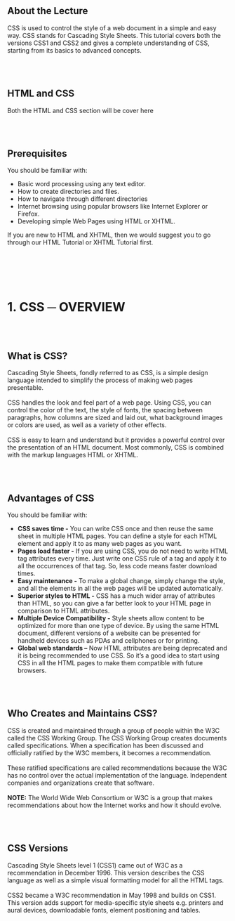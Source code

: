 <!DOCTYPE html>
<html>
<head>
	<title>Lecture2(TASK2.pdf)</title>
</head>
<style type="">
	
.bod{
	border-bottom: 1px solid black;
}

.head{
	text-align: center;
	color: white;
	background-color: #D34776;
	padding:20px;
	border-radius: 5px;
}

</style>

<link href="https://stackpath.bootstrapcdn.com/bootstrap/4.3.1/css/bootstrap.min.css" rel="stylesheet" integrity="sha384-ggOyR0iXCbMQv3Xipma34MD+dH/1fQ784/j6cY/iJTQUOhcWr7x9JvoRxT2MZw1T" crossorigin="anonymous">

<body>

<div class="container">
	<br><br>
	<h2 class="bod">
		About the Lecture
	</h2>
		<p>CSS is used to control the style of a web document in a simple and easy way. CSS stands
			for Cascading Style Sheets. This tutorial covers both the versions CSS1 and CSS2 and
			gives a complete understanding of CSS, starting from its basics to advanced concepts. 
		</p>
		<br><br>
	<h2 class="bod">
		HTML and CSS
	</h2>
		<p>
			Both the HTML and CSS section will be cover here
		</p>
		<br><br>
	<h2 class="bod">
		Prerequisites
	</h2>
		<p>
			You should be familiar with:
			<ul>
			  <li>Basic word processing using any text editor.
</li>
			  <li>How to create directories and files.</li>
			  <li>How to navigate through different directories</li>
			  <li>Internet browsing using popular browsers like Internet Explorer or Firefox.</li>
			  <li>Developing simple Web Pages using HTML or XHTML.</li>
			</ul>  
			If you are new to HTML and XHTML, then we would suggest you to go through our HTML
			Tutorial or XHTML Tutorial first.
		</p>
		<br><br><br><br>
		<h1 class="head">1. CSS ─ OVERVIEW</h1>
		<br><br>
		<h2 class="bod">
			What is CSS?
		</h2>
			<p>
				Cascading Style Sheets, fondly referred to as CSS, is a simple design language intended to
				simplify the process of making web pages presentable. <br> <br>
				CSS handles the look and feel part of a web page. Using CSS, you can control the color of the
				text, the style of fonts, the spacing between paragraphs, how columns are sized and laid out,
				what background images or colors are used, as well as a variety of other effects. <br> <br>
				CSS is easy to learn and understand but it provides a powerful control over the presentation
				of an HTML document. Most commonly, CSS is combined with the markup languages HTML
				or XHTML.
			</p>
			<br><br>
		<h2 class="bod">
			Advantages of CSS
		</h2>
			<p>
				You should be familiar with:
				<ul>
				  <li><b>CSS saves time -</b> You can write CSS once 	and then reuse the same sheet in multiple
					HTML pages. You can define a style for each HTML element and apply it to as many
					web pages as you want.</li>
				  <li><b>Pages load faster -</b> If you are using 		CSS, you do not need to write HTML tag
					attributes every time. Just write one CSS rule of a tag and apply it to all the
					occurrences of that tag. So, less code means faster download times.</li>
				  <li><b>Easy maintenance -</b> To make a global change, simply change the style, and all the
					elements in all the web pages will be updated automatically.</li>
				  <li><b>Superior styles to HTML -</b> CSS has a much wider array of attributes than HTML, so
					you can give a far better look to your HTML page in comparison to HTML attributes.</li>
				  <li><b>Multiple Device Compatibility -</b> Style sheets allow content to be optimized for more
					than one type of device. By using the same HTML document, different versions of a
					website can be presented for handheld devices such as PDAs and cellphones or for
					printing.</li>
					<li><b>Global web standards –</b> Now HTML attributes are being deprecated and it is being
					recommended to use CSS. So it’s a good idea to start using CSS in all the HTML pages
					to make them compatible with future browsers.</li>
				</ul>  
			</p>
			<br><br>
			<h2 class="bod">
			Who Creates and Maintains CSS?
			</h2>
				<p>
					CSS is created and maintained through a group of people within the W3C called the CSS
					Working Group. The CSS Working Group creates documents called specifications. When a
					specification has been discussed and officially ratified by the W3C members, it becomes a
					recommendation. 	<br> <br>
					These ratified specifications are called recommendations because the W3C has no control over
					the actual implementation of the language. Independent companies and organizations create
					that software. <br> <br>
					<b>NOTE:</b> The World Wide Web Consortium or W3C is a group that makes recommendations
					about how the Internet works and how it should evolve.
									</p>
				<br><br>
				<h2 class="bod">
				CSS Versions
				</h2>
					<p>
						Cascading Style Sheets level 1 (CSS1) came out of W3C as a recommendation in December
						1996. This version describes the CSS language as well as a simple visual formatting model
						for all the HTML tags. <br> <br>
						CSS2 became a W3C recommendation in May 1998 and builds on CSS1. This version adds
						support for media-specific style sheets e.g. printers and aural devices, downloadable fonts,
						element positioning and tables.
					</p>
					<br><br>



</div>

</div>

</body>
</html>
